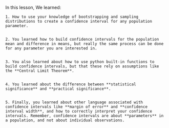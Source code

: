 In this lesson, We learned:


    1. How to use your knowledge of bootstrapping and sampling distributions to create a confidence interval for any population parameter.


    2. You learned how to build confidence intervals for the population mean and difference in means, but really the same process can be done for any parameter you are interested in.


    3. You also learned about how to use python built-in functions to build confidence intervals, but that these rely on assumptions like the **Central Limit Theorem**.


    4. You learned about the difference between **statistical significance** and **practical significance**.


    5. Finally, you learned about other language associated with confidence intervals like **margin of error** and **confidence interval width**, and how to correctly interpret your confidence intervals. Remember, confidence intervals are about **parameters** in a population, and not about individual observations.
